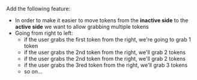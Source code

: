 Add the following feature:

- In order to make it easier to move tokens from the **inactive side** to the **active side** we want to allow grabbing multiple tokens
- Going from right to left:
  - if the user grabs the first token from the right, we're going to grab 1 token
  - if the user grabs the 2nd token from the right, we'll grab 2 tokens
  - if the user grabs the 2nd token from the right, we'll grab 2 tokens
  - if the user grabs the 3red token from the right, we'll grab 3 tokens
  - so on...
